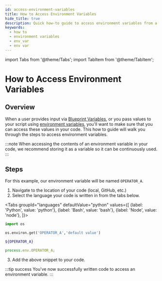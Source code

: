 ```yaml
---
id: access-environment-variables
title: How to Access Environment Variables
hide_title: true
description: Quick how-to guide to access environment variables from a Blueprint or a Vessel.
keywords:
  - how to
  - environment variables
  - env_var
  - env var
---
```


import Tabs from '@theme/Tabs';
import TabItem from '@theme/TabItem';

# How to Access Environment Variables

## Overview

When a user provides input via [Blueprint Variables](../reference/blueprints/org-blueprints/blueprint-variables.md), or you pass values to your script using [environment variables](../reference/environment-variables/environment-variables-overview.md), you'll want to make sure that you can access these values in your code. This how to guide will walk you through the steps to access environment variables.

:::note
When accessing the contents of an environment variable in your code, we recommend storing it as a variable so it can be continuously used.
:::

## Steps

For this example, our environment variable will be named `OPERATOR_A`.

1. Navigate to the location of your code (local, GitHub, etc.)
2. Select the language your code is written in from the tabs below.

<Tabs
groupId="languages"
defaultValue="python"
values={[
{label: 'Python', value: 'python'},
{label: 'Bash', value: 'bash'},
{label: 'Node', value: 'node'},
]}>
<TabItem value="python">

```python
import os

os.environ.get('OPERATOR_A','default value')
```

</TabItem>
<TabItem value='bash'>

```bash
${OPERATOR_A}
```

</TabItem>
<TabItem value='node'>

```javascript
process.env.OPERATOR_A;
```

</TabItem>
</Tabs>

3. Add the above snippet to your code.



:::tip success
You've now successfully written code to access an environment variable.
:::
